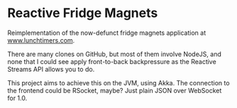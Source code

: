 # Reactive Fridge Magnets

Reimplementation of the now-defunct fridge magnets application at www.lunchtimers.com.

There are many clones on GitHub, but most of them involve NodeJS, and none that I could see apply front-to-back backpressure as the Reactive Streams API allows you to do.

This project aims to achieve this on the JVM, using Akka. The connection to the frontend could be RSocket, maybe? Just plain JSON over WebSocket for 1.0.